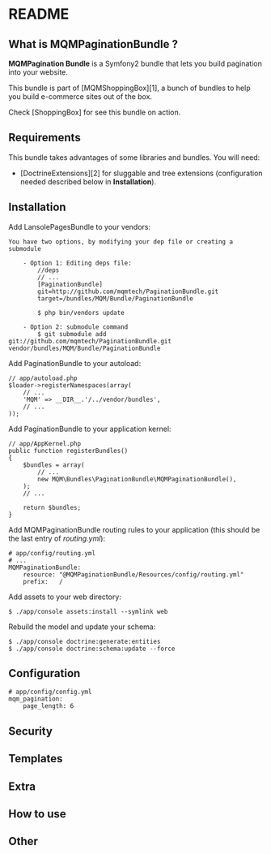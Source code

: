README
======

What is MQMPaginationBundle ?
----------------------------

**MQMPagination Bundle** is a Symfony2 bundle that lets you build pagination into your website.

This bundle is part of [MQMShoppingBox][1], a bunch of bundles to help you build e-commerce sites out of the box.

Check [ShoppingBox] for see this bundle on action.

Requirements
------------

This bundle takes advantages of some libraries and bundles. You will need:

 * [DoctrineExtensions][2] for sluggable and tree extensions (configuration needed described below in **Installation**).

Installation
------------

Add LansolePagesBundle to your vendors:
	
    You have two options, by modifying your dep file or creating a submodule
	
        - Option 1: Editing deps file:
            //deps	
            // ...
            [PaginationBundle]
            git=http://github.com/mqmtech/PaginationBundle.git
            target=/bundles/MQM/Bundle/PaginationBundle
	
            $ php bin/vendors update

        - Option 2: submodule command
            $ git submodule add git://github.com/mqmtech/PaginationBundle.git vendor/bundles/MQM/Bundle/PaginationBundle

Add PaginationBundle to your autoload:

    // app/autoload.php
    $loader->registerNamespaces(array(
        // ...
        'MQM' => __DIR__.'/../vendor/bundles',
        // ...
    ));

Add PaginationBundle to your application kernel:

    // app/AppKernel.php
    public function registerBundles()
    {
        $bundles = array(
            // ...
            new MQM\Bundles\PaginationBundle\MQMPaginationBundle(),
        );
        // ...

        return $bundles;
    }

Add MQMPaginationBundle routing rules to your application (this should be the last entry of *routing.yml*):

    # app/config/routing.yml
    # ...
    MQMPaginationBundle:
        resource: "@MQMPaginationBundle/Resources/config/routing.yml"
        prefix:   /

Add assets to your web directory:

    $ ./app/console assets:install --symlink web

Rebuild the model and update your schema:

    $ ./app/console doctrine:generate:entities
    $ ./app/console doctrine:schema:update --force

Configuration
-------------

    # app/config/config.yml
    mqm_pagination:
        page_length: 6

Security
--------

Templates
---------

Extra
-----

How to use
----------

Other
-----

